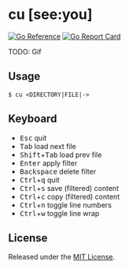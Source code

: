# cu [see:you]
[![Go Reference](https://pkg.go.dev/badge/github.com/cuhsat/cu.svg)](https://pkg.go.dev/github.com/cuhsat/cu)
[![Go Report Card](https://goreportcard.com/badge/github.com/cuhsat/cu?style=flat-square)](https://goreportcard.com/report/github.com/cuhsat/cu)

TODO: Gif

## Usage
```
$ cu <DIRECTORY|FILE|->
```

## Keyboard
* <kbd>Esc</kbd> quit
* <kbd>Tab</kbd> load next file
* <kbd>Shift</kbd>+<kbd>Tab</kbd> load prev file
* <kbd>Enter</kbd> apply filter
* <kbd>Backspace</kbd> delete filter
* <kbd>Ctrl</kbd>+<kbd>q</kbd> quit
* <kbd>Ctrl</kbd>+<kbd>s</kbd> save (filtered) content
* <kbd>Ctrl</kbd>+<kbd>c</kbd> copy (filtered) content
* <kbd>Ctrl</kbd>+<kbd>n</kbd> toggle line numbers
* <kbd>Ctrl</kbd>+<kbd>w</kbd> toggle line wrap

## License
Released under the [MIT License](LICENSE).
